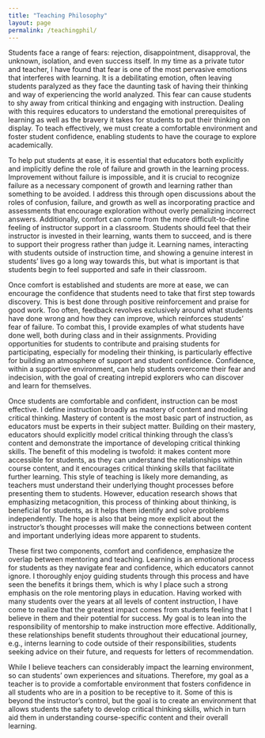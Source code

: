```yaml
---
title: "Teaching Philosophy"
layout: page
permalink: /teachingphil/
---
```


<p> Students face a range of fears: rejection, disappointment, disapproval, the unknown, isolation, and even success itself. In my time as a private tutor and teacher, I have found that fear is one of the most pervasive emotions that interferes with learning. It is a debilitating emotion, often leaving students paralyzed as they face the daunting task of having their thinking and way of experiencing the world analyzed. This fear can cause students to shy away from critical thinking and engaging with instruction. Dealing with this requires educators to understand the emotional prerequisites of learning as well as the bravery it takes for students to put their thinking on display. To teach effectively, we must create a comfortable environment and foster student confidence, enabling students to have the courage to explore academically. </p>

<p> To help put students at ease, it is essential that educators both explicitly and implicitly define the role of failure and growth in the learning process. Improvement without failure is impossible, and it is crucial to recognize failure as a necessary component of growth and learning rather than something to be avoided. I address this through open discussions about the roles of confusion, failure, and growth as well as incorporating practice and assessments that encourage exploration without overly penalizing incorrect answers. Additionally, comfort can come from the more difficult-to-define feeling of instructor support in a classroom. Students should feel that their instructor is invested in their learning, wants them to succeed, and is there to support their progress rather than judge it. Learning names, interacting with students outside of instruction time, and showing a genuine interest in students’ lives go a long way towards this, but what is important is that students begin to feel supported and safe in their classroom. </p>

<p> Once comfort is established and students are more at ease, we can encourage the confidence that students need to take that first step towards discovery. This is best done through positive reinforcement and praise for good work.  Too often, feedback revolves exclusively around what students have done wrong and how they can improve, which reinforces students’ fear of failure. To combat this, I provide examples of what students have done well, both during class and in their assignments. Providing opportunities for students to contribute and praising students for participating, especially for modeling their thinking, is particularly effective for building an atmosphere of support and student confidence. Confidence, within a supportive environment, can help students overcome their fear and indecision, with the goal of creating intrepid explorers who can discover and learn for themselves. </p>

<p> Once students are comfortable and confident, instruction can be most effective. I define instruction broadly as mastery of content and modeling critical thinking. Mastery of content is the most basic part of instruction, as educators must be experts in their subject matter. Building on their mastery, educators should explicitly model critical thinking through the class’s content and demonstrate the importance of developing critical thinking skills. The benefit of this modeling is twofold: it makes content more accessible for students, as they can understand the relationships within course content, and it encourages critical thinking skills that facilitate further learning. This style of teaching is likely more demanding, as teachers must understand their underlying thought processes before presenting them to students. However, education research shows that emphasizing metacognition, this process of thinking about thinking, is beneficial for students, as it helps them identify and solve problems independently. The hope is also that being more explicit about the instructor’s thought processes will make the connections between content and important underlying ideas more apparent to students. </p>

<p> These first two components, comfort and confidence, emphasize the overlap between mentoring and teaching. Learning is an emotional process for students as they navigate fear and confidence, which educators cannot ignore. I thoroughly enjoy guiding students through this process and have seen the benefits it brings them, which is why I place such a strong emphasis on the role mentoring plays in education. Having worked with many students over the years at all levels of content instruction, I have come to realize that the greatest impact comes from students feeling that I believe in them and their potential for success. My goal is to lean into the responsibility of mentorship to make instruction more effective. Additionally, these relationships benefit students throughout their educational journey, e.g., interns learning to code outside of their responsibilities, students seeking advice on their future, and requests for letters of recommendation. </p>

<p> While I believe teachers can considerably impact the learning environment, so can students’ own experiences and situations. Therefore, my goal as a teacher is to provide a comfortable environment that fosters confidence in all students who are in a position to be receptive to it. Some of this is beyond the instructor’s control, but the goal is to create an environment that allows students the safety to develop critical thinking skills, which in turn aid them in understanding course-specific content and their overall learning. </p>
